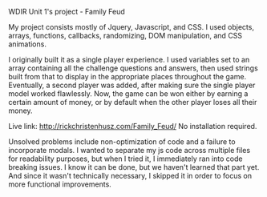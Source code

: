 WDIR Unit 1's project - Family Feud 

My project consists mostly of Jquery, Javascript, and CSS. I used objects, arrays, functions, callbacks, randomizing, DOM manipulation, and CSS animations.

I originally built it as a single player experience. I used variables set to an array containing all the challenge questions and answers, then used strings built from that to display in the appropriate places throughout the game. Eventually, a second player was added, after making sure the single player model worked flawlessly. Now, the game can be won either by earning a certain amount of money, or by default when the other player loses all their money.

Live link: http://rickchristenhusz.com/Family_Feud/ No installation required.

Unsolved problems include non-optimization of code and a failure to incorporate modals. I wanted to separate my js code across multiple files for readability purposes, but when I tried it, I immediately ran into code breaking issues. I know it can be done, but we haven't learned that part yet. And since it wasn't technically necessary, I skipped it in order to focus on more functional improvements.
